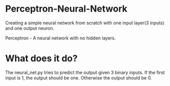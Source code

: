 # Perceptron-Neural-Network
Creating a simple neural network from scratch with one input layer(3 inputs) and one output neuron.

Perceptron -  A neural network with no hidden layers.

# What does it do?
The neural_net.py tries to predict the output given 3 binary inputs. If the first input is 1, the output should be one. Otherwise the output should be 0.
